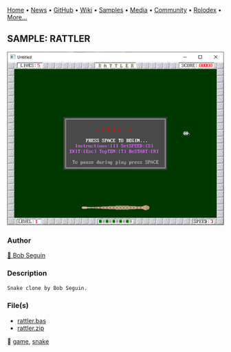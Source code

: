 [Home](https://qb64.com) • [News](../../news.md) • [GitHub](../../github.md) • [Wiki](../../wiki.md) • [Samples](../../samples.md) • [Media](../../media.md) • [Community](../../community.md) • [Rolodex](../../rolodex.md) • [More...](../../more.md)

## SAMPLE: RATTLER

![screenshot.png](img/screenshot.png)

### Author

[🐝 Bob Seguin](../bob-seguin.md) 

### Description

```text
Snake clone by Bob Seguin.
```

### File(s)

* [rattler.bas](src/rattler.bas)
* [rattler.zip](src/rattler.zip)

🔗 [game](../game.md), [snake](../snake.md)
